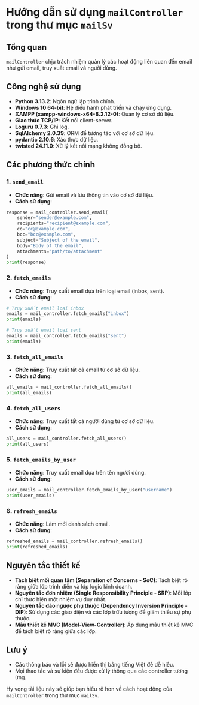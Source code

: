# Hướng dẫn sử dụng `mailController` trong thư mục `mailSv`

## Tổng quan
`mailController` chịu trách nhiệm quản lý các hoạt động liên quan đến email như gửi email, truy xuất email và người dùng.

## Công nghệ sử dụng
- **Python 3.13.2**: Ngôn ngữ lập trình chính.
- **Windows 10 64-bit**: Hệ điều hành phát triển và chạy ứng dụng.
- **XAMPP (xampp-windows-x64-8.2.12-0)**: Quản lý cơ sở dữ liệu.
- **Giao thức TCP/IP**: Kết nối client-server.
- **Loguru 0.7.3**: Ghi log.
- **SqlAlchemy 2.0.39**: ORM để tương tác với cơ sở dữ liệu.
- **pydantic 2.10.6**: Xác thực dữ liệu.
- **twisted 24.11.0**: Xử lý kết nối mạng không đồng bộ.

## Các phương thức chính

### 1. `send_email`
- **Chức năng**: Gửi email và lưu thông tin vào cơ sở dữ liệu.
- **Cách sử dụng**:
```python
response = mail_controller.send_email(
    sender="sender@example.com",
    recipients="recipient@example.com",
    cc="cc@example.com",
    bcc="bcc@example.com",
    subject="Subject of the email",
    body="Body of the email",
    attachments="path/to/attachment"
)
print(response)
```

### 2. `fetch_emails`
- **Chức năng**: Truy xuất email dựa trên loại email (inbox, sent).
- **Cách sử dụng**:
```python
# Truy xuất email loại inbox
emails = mail_controller.fetch_emails("inbox")
print(emails)

# Truy xuất email loại sent
emails = mail_controller.fetch_emails("sent")
print(emails)
```

### 3. `fetch_all_emails`
- **Chức năng**: Truy xuất tất cả email từ cơ sở dữ liệu.
- **Cách sử dụng**:
```python
all_emails = mail_controller.fetch_all_emails()
print(all_emails)
```

### 4. `fetch_all_users`
- **Chức năng**: Truy xuất tất cả người dùng từ cơ sở dữ liệu.
- **Cách sử dụng**:
```python
all_users = mail_controller.fetch_all_users()
print(all_users)
```

### 5. `fetch_emails_by_user`
- **Chức năng**: Truy xuất email dựa trên tên người dùng.
- **Cách sử dụng**:
```python
user_emails = mail_controller.fetch_emails_by_user("username")
print(user_emails)
```

### 6. `refresh_emails`
- **Chức năng**: Làm mới danh sách email.
- **Cách sử dụng**:
```python
refreshed_emails = mail_controller.refresh_emails()
print(refreshed_emails)
```

## Nguyên tắc thiết kế
- **Tách biệt mối quan tâm (Separation of Concerns - SoC)**: Tách biệt rõ ràng giữa lớp trình diễn và lớp logic kinh doanh.
- **Nguyên tắc đơn nhiệm (Single Responsibility Principle - SRP)**: Mỗi lớp chỉ thực hiện một nhiệm vụ duy nhất.
- **Nguyên tắc đảo ngược phụ thuộc (Dependency Inversion Principle - DIP)**: Sử dụng các giao diện và các lớp trừu tượng để giảm thiểu sự phụ thuộc.
- **Mẫu thiết kế MVC (Model-View-Controller)**: Áp dụng mẫu thiết kế MVC để tách biệt rõ ràng giữa các lớp.

## Lưu ý
- Các thông báo và lỗi sẽ được hiển thị bằng tiếng Việt để dễ hiểu.
- Mọi thao tác và sự kiện đều được xử lý thông qua các controller tương ứng.

Hy vọng tài liệu này sẽ giúp bạn hiểu rõ hơn về cách hoạt động của `mailController` trong thư mục `mailSv`.
